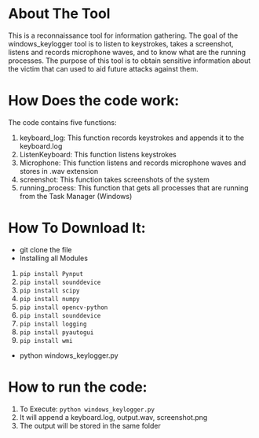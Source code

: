 # About The Tool

This is a reconnaissance tool for information gathering. The goal of the windows_keylogger tool is to listen to keystrokes, takes a screenshot, listens and records microphone waves, and to know what are the running processes. The purpose of this tool is to obtain sensitive information about the victim that can used to aid future attacks against them.

# How Does the code work:

The code contains five functions:

1. keyboard_log: This function records keystrokes and appends it to the keyboard.log 
2. ListenKeyboard: This function listens keystrokes
3. Microphone: This function listens and records microphone waves and stores in .wav extension 
4. screenshot: This function takes screenshots of the system
5. running_process: This function that gets all processes that are running from the Task Manager (Windows)

# How To Download It:

* git clone the file
* Installing all Modules 
1. ```pip install Pynput```
2. ```pip install sounddevice```
3. ```pip install scipy```
4. ```pip install numpy```
5. ```pip install opencv-python```
6. ```pip install sounddevice```
7. ```pip install logging```
8. ```pip install pyautogui```
9. ```pip install wmi```
* python windows_keylogger.py

# How to run the code:

1. To Execute: ```python windows_keylogger.py```
2. It will append a keyboard.log, output.wav, screenshot.png
3. The output will be stored in the same folder



